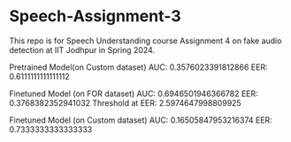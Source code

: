 # Speech-Assignment-3
This repo is for Speech Understanding course Assignment 4 on fake audio detection at IIT Jodhpur in Spring 2024.

Pretrained Model(on Custom dataset)
AUC: 0.3576023391812866
EER: 0.6111111111111112


Finetuned Model (on FOR dataset)
AUC: 0.6946501946366782
EER: 0.3768382352941032
Threshold at EER: 2.5974647998809925

Finetuned Model (on Custom dataset)
AUC: 0.16505847953216374
EER: 0.7333333333333333
